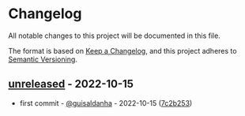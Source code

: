 # Changelog

All notable changes to this project will be documented in this file.

The format is based on [Keep a Changelog](https://keepachangelog.com/en/1.0.0/),
and this project adheres to [Semantic Versioning](https://semver.org/spec/v2.0.0.html).

## [unreleased](https://github.com/guisaldanha/autochangelog/releases/tag/unreleased) - 2022-10-15

- first commit - [@guisaldanha](https://github.com/guisaldanha)  - 2022-10-15 ([7c2b253](https://github.com/guisaldanha/autochangelog/commit/7c2b253))
